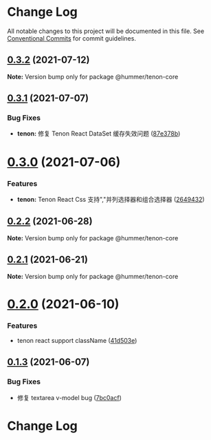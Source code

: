 # Change Log

All notable changes to this project will be documented in this file.
See [Conventional Commits](https://conventionalcommits.org) for commit guidelines.

## [0.3.2](https://github.com/didi/Hummer/compare/@hummer/tenon-core@0.3.1...@hummer/tenon-core@0.3.2) (2021-07-12)

**Note:** Version bump only for package @hummer/tenon-core





## [0.3.1](https://github.com/didi/Hummer/compare/@hummer/tenon-core@0.3.0...@hummer/tenon-core@0.3.1) (2021-07-07)


### Bug Fixes

* **tenon:** 修复 Tenon React DataSet 缓存失效问题 ([87e378b](https://github.com/didi/Hummer/commit/87e378b6d25bda92b1e01284ac4bf66c3d8fe350))





# [0.3.0](https://github.com/didi/Hummer/compare/@hummer/tenon-core@0.2.2...@hummer/tenon-core@0.3.0) (2021-07-06)


### Features

* **tenon:** Tenon React Css 支持","并列选择器和组合选择器 ([2649432](https://github.com/didi/Hummer/commit/26494322d79a5953de819fd18059ce0b3c8e2684))





## [0.2.2](https://github.com/didi/Hummer/compare/@hummer/tenon-core@0.2.1...@hummer/tenon-core@0.2.2) (2021-06-28)

**Note:** Version bump only for package @hummer/tenon-core





## [0.2.1](https://github.com/didi/Hummer/compare/@hummer/tenon-core@0.2.0...@hummer/tenon-core@0.2.1) (2021-06-21)

**Note:** Version bump only for package @hummer/tenon-core





# [0.2.0](https://github.com/didi/Hummer/compare/@hummer/tenon-core@0.1.3...@hummer/tenon-core@0.2.0) (2021-06-10)


### Features

* tenon react support className ([41d503e](https://github.com/didi/Hummer/commit/41d503ebbc6f75bebaa5a23739e65c1f6f7b5ddc))





## [0.1.3](https://github.com/didi/Hummer/compare/@hummer/tenon-core@0.1.2...@hummer/tenon-core@0.1.3) (2021-06-07)


### Bug Fixes

* 修复 textarea v-model bug ([7bc0acf](https://github.com/didi/Hummer/commit/7bc0acf4ec4c7547c2b6923e1dc220c6176d458e))





# Change Log
